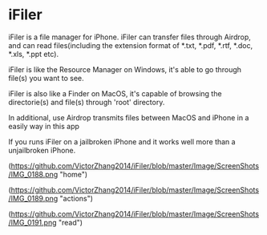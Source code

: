 # iFiler
iFiler is a file manager for iPhone.  iFiler can transfer files through Airdrop, and can read files(including the extension format of *.txt, *.pdf, *.rtf, *.doc, *.xls, *.ppt etc). 

iFiler is like the Resource Manager on Windows, it's able to go through file(s) you want to see.

iFiler is also like a Finder on MacOS, it's capable of browsing the directorie(s) and file(s) through 'root' directory.

In additional, use Airdrop transmits files between MacOS and iPhone in a easily way in this app 

If you runs iFiler on a jailbroken iPhone and  it works well more than a unjailbroken iPhone.

(https://github.com/VictorZhang2014/iFiler/blob/master/Image/ScreenShots/IMG_0188.png "home")

(https://github.com/VictorZhang2014/iFiler/blob/master/Image/ScreenShots/IMG_0189.png "actions")

(https://github.com/VictorZhang2014/iFiler/blob/master/Image/ScreenShots/IMG_0191.png "read")

